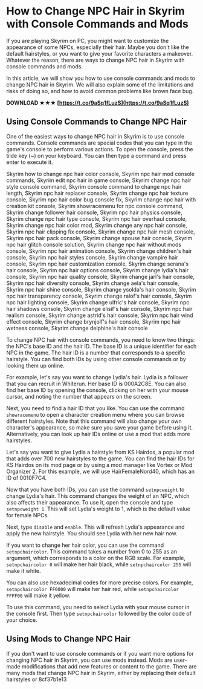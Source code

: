 
 
# How to Change NPC Hair in Skyrim with Console Commands and Mods
  
If you are playing Skyrim on PC, you might want to customize the appearance of some NPCs, especially their hair. Maybe you don't like the default hairstyles, or you want to give your favorite characters a makeover. Whatever the reason, there are ways to change NPC hair in Skyrim with console commands and mods.
  
In this article, we will show you how to use console commands and mods to change NPC hair in Skyrim. We will also explain some of the limitations and risks of doing so, and how to avoid common problems like brown face bug.
 
**DOWNLOAD ★★★ [https://t.co/9aSq1fLuzS](https://t.co/9aSq1fLuzS)**


  
## Using Console Commands to Change NPC Hair
  
One of the easiest ways to change NPC hair in Skyrim is to use console commands. Console commands are special codes that you can type in the game's console to perform various actions. To open the console, press the tilde key (~) on your keyboard. You can then type a command and press enter to execute it.
 
Skyrim how to change npc hair color console,  Skyrim npc hair mod console commands,  Skyrim edit npc hair in game console,  Skyrim change npc hair style console command,  Skyrim console command to change npc hair length,  Skyrim npc hair replacer console,  Skyrim change npc hair texture console,  Skyrim npc hair color bug console fix,  Skyrim change npc hair with creation kit console,  Skyrim showracemenu for npc console command,  Skyrim change follower hair console,  Skyrim npc hair physics console,  Skyrim change npc hair type console,  Skyrim npc hair overhaul console,  Skyrim change npc hair color mod,  Skyrim change any npc hair console,  Skyrim npc hair clipping fix console,  Skyrim change npc hair mesh console,  Skyrim npc hair pack console,  Skyrim change spouse hair console,  Skyrim npc hair glitch console solution,  Skyrim change npc hair without mods console,  Skyrim npc hair animation console,  Skyrim change children's hair console,  Skyrim npc hair styles console,  Skyrim change vampire hair console,  Skyrim npc hair customization console,  Skyrim change serana's hair console,  Skyrim npc hair options console,  Skyrim change lydia's hair console,  Skyrim npc hair quality console,  Skyrim change jarl's hair console,  Skyrim npc hair diversity console,  Skyrim change aela's hair console,  Skyrim npc hair shine console,  Skyrim change ysolda's hair console,  Skyrim npc hair transparency console,  Skyrim change ralof's hair console,  Skyrim npc hair lighting console,  Skyrim change ulfric's hair console,  Skyrim npc hair shadows console,  Skyrim change elisif's hair console,  Skyrim npc hair realism console,  Skyrim change astrid's hair console,  Skyrim npc hair wind effect console,  Skyrim change brynjolf's hair console,  Skyrim npc hair wetness console,  Skyrim change delphine's hair console
  
To change NPC hair with console commands, you need to know two things: the NPC's base ID and the hair ID. The base ID is a unique identifier for each NPC in the game. The hair ID is a number that corresponds to a specific hairstyle. You can find both IDs by using other console commands or by looking them up online.
  
For example, let's say you want to change Lydia's hair. Lydia is a follower that you can recruit in Whiterun. Her base ID is 000A2C8E. You can also find her base ID by opening the console, clicking on her with your mouse cursor, and noting the number that appears on the screen.
  
Next, you need to find a hair ID that you like. You can use the command `showracemenu` to open a character creation menu where you can browse different hairstyles. Note that this command will also change your own character's appearance, so make sure you save your game before using it. Alternatively, you can look up hair IDs online or use a mod that adds more hairstyles.
  
Let's say you want to give Lydia a hairstyle from KS Hairdos, a popular mod that adds over 700 new hairstyles to the game. You can find the hair IDs for KS Hairdos on its mod page or by using a mod manager like Vortex or Mod Organizer 2. For this example, we will use HairFemaleNord40, which has an ID of 0010F7C4.
  
Now that you have both IDs, you can use the command `setnpcweight` to change Lydia's hair. This command changes the weight of an NPC, which also affects their appearance. To use it, open the console and type `setnpcweight 1`. This will set Lydia's weight to 1, which is the default value for female NPCs.
  
Next, type `disable` and `enable`. This will refresh Lydia's appearance and apply the new hairstyle. You should see Lydia with her new hair now.
  
If you want to change her hair color, you can use the command `setnpchaircolor`. This command takes a number from 0 to 255 as an argument, which corresponds to a color on the RGB scale. For example, `setnpchaircolor 0` will make her hair black, while `setnpchaircolor 255` will make it white.
  
You can also use hexadecimal codes for more precise colors. For example, `setnpchaircolor FF0000` will make her hair red, while `setnpchaircolor FFFF00` will make it yellow.
  
To use this command, you need to select Lydia with your mouse cursor in the console first. Then type `setnpchaircolor` followed by the color code of your choice.
  
## Using Mods to Change NPC Hair
  
If you don't want to use console commands or if you want more options for changing NPC hair in Skyrim, you can use mods instead. Mods are user-made modifications that add new features or content to the game. There are many mods that change NPC hair in Skyrim, either by replacing their default hairstyles or
 8cf37b1e13
 
